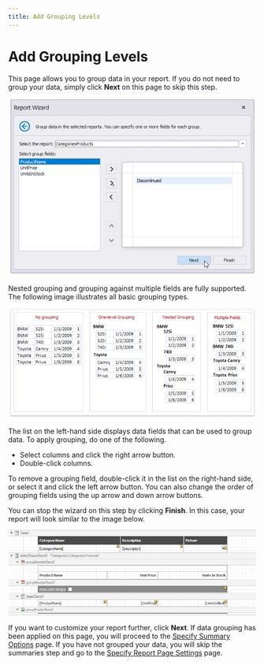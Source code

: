 ```yaml
---
title: Add Grouping Levels
---
```

# Add Grouping Levels
This page allows you to group data in your report. If you do not need to group your data, simply click **Next** on this page to skip this step.

![eurd-win-report-wizard-master-detail-group-data](../../../../../../images/eurd-win-report-wizard-master-detail-group-data.png)

Nested grouping and grouping against multiple fields are fully supported. The following image illustrates all basic grouping types.

![Reports-GroupingConcept](../../../../../../images/eurd-win-report-wizard-reports-groupingconcept.png)

The list on the left-hand side displays data fields that can be used to group data. To apply grouping, do one of the following.
* Select columns and click the right arrow button.
* Double-click columns.

To remove a grouping field, double-click it in the list on the right-hand side, or select it and click the left arrow button. You can also change the order of grouping fields using the up arrow and down arrow buttons.

You can stop the wizard on this step by clicking **Finish**. In this case, your report will look similar to the image below.

![eurd-win-report-wizard-master-detail-group-data-result](../../../../../../images/eurd-win-report-wizard-master-detail-group-data-result.png)

If you want to customize your report further, click **Next**. If data grouping has been applied on this page, you will proceed to the [Specify Summary Options](specify-summary-options.md) page. If you have not grouped your data, you will skip the summaries step and go to the [Specify Report Page Settings](specify-report-page-settings.md) page.